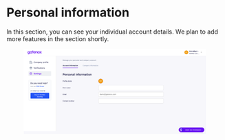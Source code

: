 # Personal information

In this section, you can see your individual account details. We plan to add more features in the section shortly.

<figure><img src="../../docs/Images/settings_personal.png" alt=""><figcaption></figcaption></figure>
